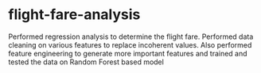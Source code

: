 # flight-fare-analysis
Performed regression analysis to determine the flight fare. Performed data cleaning on various features to replace incoherent values. 
Also  performed feature engineering to generate more important features and trained and tested the data on Random Forest based model  

